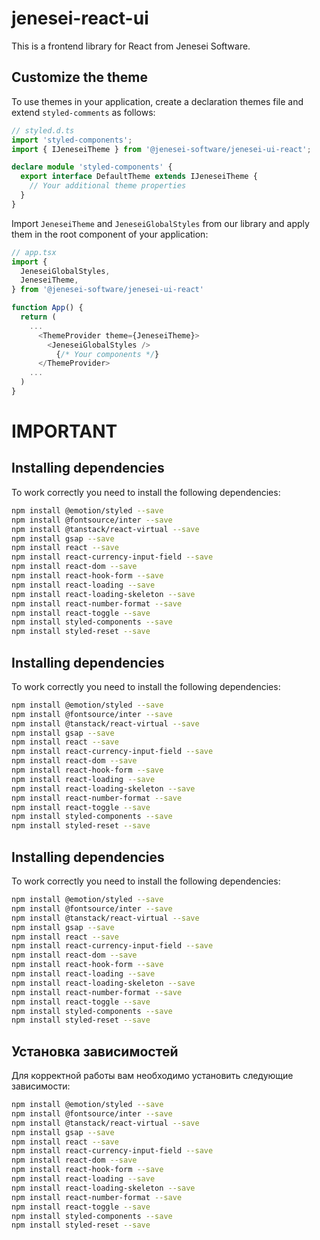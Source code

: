 # jenesei-react-ui

This is a frontend library for React from Jenesei Software.

## Customize the theme

To use themes in your application, create a declaration themes file and extend `styled-comments` as follows:

```typescript
// styled.d.ts
import 'styled-components';
import { IJeneseiTheme } from '@jenesei-software/jenesei-ui-react';

declare module 'styled-components' {
  export interface DefaultTheme extends IJeneseiTheme {
    // Your additional theme properties
  }
}

```

Import `JeneseiTheme` and `JeneseiGlobalStyles` from our library and apply them in the root component of your application:

```typescript
// app.tsx
import {
  JeneseiGlobalStyles,
  JeneseiTheme,
} from '@jenesei-software/jenesei-ui-react'

function App() {
  return (
    ...
      <ThemeProvider theme={JeneseiTheme}>
        <JeneseiGlobalStyles />
          {/* Your components */}
      </ThemeProvider>
    ...
  )
}
```

# IMPORTANT

## Installing dependencies

To work correctly you need to install the following dependencies:

```bash
npm install @emotion/styled --save
npm install @fontsource/inter --save
npm install @tanstack/react-virtual --save
npm install gsap --save
npm install react --save
npm install react-currency-input-field --save
npm install react-dom --save
npm install react-hook-form --save
npm install react-loading --save
npm install react-loading-skeleton --save
npm install react-number-format --save
npm install react-toggle --save
npm install styled-components --save
npm install styled-reset --save
```


## Installing dependencies

To work correctly you need to install the following dependencies:

```bash
npm install @emotion/styled --save
npm install @fontsource/inter --save
npm install @tanstack/react-virtual --save
npm install gsap --save
npm install react --save
npm install react-currency-input-field --save
npm install react-dom --save
npm install react-hook-form --save
npm install react-loading --save
npm install react-loading-skeleton --save
npm install react-number-format --save
npm install react-toggle --save
npm install styled-components --save
npm install styled-reset --save
```


## Installing dependencies

To work correctly you need to install the following dependencies:

```bash
npm install @emotion/styled --save
npm install @fontsource/inter --save
npm install @tanstack/react-virtual --save
npm install gsap --save
npm install react --save
npm install react-currency-input-field --save
npm install react-dom --save
npm install react-hook-form --save
npm install react-loading --save
npm install react-loading-skeleton --save
npm install react-number-format --save
npm install react-toggle --save
npm install styled-components --save
npm install styled-reset --save
```


## Установка зависимостей

Для корректной работы вам необходимо установить следующие зависимости:

```bash
npm install @emotion/styled --save
npm install @fontsource/inter --save
npm install @tanstack/react-virtual --save
npm install gsap --save
npm install react --save
npm install react-currency-input-field --save
npm install react-dom --save
npm install react-hook-form --save
npm install react-loading --save
npm install react-loading-skeleton --save
npm install react-number-format --save
npm install react-toggle --save
npm install styled-components --save
npm install styled-reset --save
```
